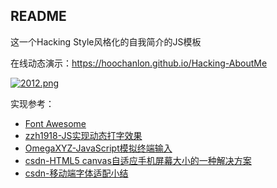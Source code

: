 ## README 

这一个Hacking Style风格化的自我简介的JS模板

在线动态演示：https://hoochanlon.github.io/Hacking-AboutMe

[![2012.png](https://i.loli.net/2020/06/14/7OMUfBRkqzce1xA.png)](http://cn.hk.uy/h4V)

实现参考：

* [Font Awesome](https://www.thinkcmf.com/font/search/index.html) 
* [zzh1918-JS实现动态打字效果](https://blog.csdn.net/qq_37860930/article/details/80859473)
* [OmegaXYZ-JavaScript模拟终端输入](https://www.omegaxyz.com/2018/07/01/javascript-terminal/)
* [csdn-HTML5 canvas自适应手机屏幕大小的一种解决方案](https://blog.csdn.net/qq_39687901/article/details/104071957)
* [csdn-移动端字体适配小结](https://blog.csdn.net/lixinyi0622/article/details/87347816)
